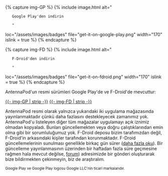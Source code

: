 {% capture img-GP %} {% include image.html alt="

       Google Play'den indirin

       "

loc="/assets/images/badges" file="get-it-on-google-play.png" width="170" islink = true %} {% endcapture %}

{% capture img-FD %} {% include image.html alt="

       F-Droid'den indirin

       "

loc="/assets/images/badges" file="get-it-on-fdroid.png" width="170" islink = true %} {% endcapture %}

AntennaPod'un resmi sürümleri Google Play'de ve F-Droid'de mevcuttur:

<a href="https://play.google.com/store/apps/details?id=de.danoeh.antennapod" target="_blank">{{- img-GP | strip -}}</a> <a href="https://f-droid.org/packages/de.danoeh.antennapod" target="_blank">{{- img-FD | strip -}}</a>

AntennaPod resmi olarak yalnızca yukarıdaki iki uygulama mağazasında yayınlanmaktadır çünkü daha fazlasını destekleyecek zamanımız yok. AntennaPod'u listeleyen diğer tüm mağazalar uygulamayı açık iznimiz olmadan kopyaladı. Bunları güncellemekten veya doğru çalıştıklarından emin olma gibi bir sorumluluğumuz yok. F-Droid deposu bizim tarafımızdan değil, F-Droid'in arkasındaki kişiler tarafından korunmaktadır. F-Droid güncellemelerinin sunulması genellikle birkaç gün sürer ([daha fazla oku](/documentation/general/f-droid)). Bir güncelleme yayınlanmasının üzerinden bir haftadan fazla süre geçmesine rağmen hala mevcut değilse, [forum](https://forum.antennapod.org/)) adresimizde bir gönderi oluşturarak bize bildirmekten çekinmeyin, biz de araştıralım.

<small>Google Play ve Google Play logosu Google LLC'nin ticari markalarıdır.</small>
